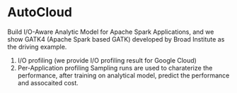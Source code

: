 # AutoCloud
Build I/O-Aware Analytic Model for Apache Spark Applications, and we show GATK4 (Apache Spark based GATK) developed by Broad Institute as the driving example.

1. I/O profiling (we provide I/O profiling result for Google Cloud)
2. Per-Application profiling
Sampling runs are used  to charaterize the performance, after training on analytical model, predict the performance and assocaited cost.





